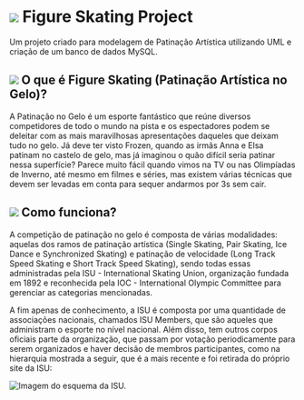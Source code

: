 # <img src="https://img.icons8.com/external-justicon-lineal-color-justicon/30/000000/external-archery-sport-avatar-justicon-lineal-color-justicon.png"/> Figure Skating Project
Um projeto criado para modelagem de Patinação Artística utilizando UML e criação de um banco de dados MySQL.

## <img src="https://img.icons8.com/color/30/ice-skate.png"/> O que é Figure Skating (Patinação Artística no Gelo)?
A Patinação no Gelo é um esporte fantástico que reúne diversos competidores de todo o mundo na pista e os espectadores podem se deleitar com as mais maravilhosas apresentações daqueles que deixam tudo no gelo. Já deve ter visto Frozen, quando as irmãs Anna e Elsa patinam no castelo de gelo, mas já imaginou o quão difícil seria patinar nessa superfície? Parece muito fácil quando vimos na TV ou nas Olimpíadas de Inverno, até mesmo em filmes e séries, mas existem várias técnicas que devem ser levadas em conta para sequer andarmos por 3s sem cair.

## <img src="https://img.icons8.com/stickers/30/where-what-quest.png"/> Como funciona?
A competição de patinação no gelo é composta de várias modalidades: aquelas dos ramos de patinação artística (Single Skating, Pair Skating, Ice Dance e Synchronized Skating) e patinação de velocidade (Long Track Speed Skating e Short Track Speed Skating), sendo todas essas administradas pela ISU - International Skating Union, organização fundada em 1892 e reconhecida pela IOC - International Olympic Committee para gerenciar as categorias mencionadas. 

A fim apenas de conhecimento, a ISU é composta por uma quantidade de associações nacionais, chamados ISU Members, que são aqueles que administram o esporte no nível nacional. Além disso, tem outros corpos oficiais parte da organização, que passam por votação periodicamente para serem organizados e haver decisão de membros participantes, como na hierarquia mostrada a seguir, que é a mais recente e foi retirada do próprio site da ISU:

![Imagem do esquema da ISU.](https://uploaddeimagens.com.br/images/004/615/070/full/pat01.png?1695259765)
